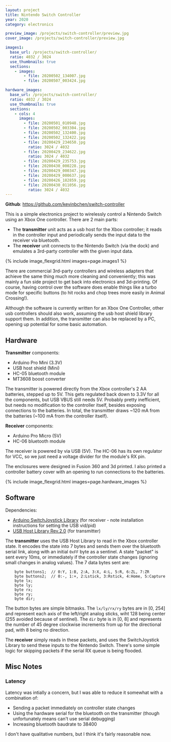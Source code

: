 ```yaml
---
layout: project
title: Nintendo Switch Controller
year: 2020
category: electronics

preview_image: /projects/switch-controller/preview.jpg
cover_image: /projects/switch-controller/preview.jpg

images1:
  base_url: /projects/switch-controller/
  ratio: 4032 / 3024
  use_thumbnails: true
  sections:
    - images:
        - file: 20200502_134007.jpg
        - file: 20200507_003424.jpg

hardware_images:
  base_url: /projects/switch-controller/
  ratio: 4032 / 3024
  use_thumbnails: true
  sections:
    - cols: 4
      images:
        - file: 20200501_010948.jpg
        - file: 20200502_003304.jpg
        - file: 20200502_132400.jpg
        - file: 20200502_132422.jpg
        - file: 20200429_234650.jpg
          ratio: 3024 / 4032
        - file: 20200429_234622.jpg
          ratio: 3024 / 4032
        - file: 20200429_235753.jpg
        - file: 20200430_000228.jpg
        - file: 20200429_000347.jpg
        - file: 20200429_000637.jpg
        - file: 20200426_182859.jpg
        - file: 20200430_011056.jpg
          ratio: 3024 / 4032
---
```

**Github**: <https://github.com/kevinbchen/switch-controller>

This is a simple electronics project to wirelessly control a Nintendo Switch using an Xbox One controller.
There are 2 main parts:
- The **transmitter** unit acts as a usb host for the Xbox controller; it reads in the controller input and periodically sends the input data to the receiver via bluetooth.
- The **receiver** unit connects to the Nintendo Switch (via the dock) and emulates a 3rd-party controller with the given input data.

{% include image_flexgrid.html images=page.images1 %}

There are commercial 3rd-party controllers and wireless adapters that achieve the same thing much more cleaning and conveniently; this was mainly a fun side project to get back into electronics and 3d-printing. Of course, having control over the software does enable things like a turbo mode for specific buttons (to hit rocks and chop trees more easily in Animal Crossing!).

Although the software is currently written for an Xbox One Controller, other usb controllers should also work, assuming the usb host shield library support them. In addition, the transmitter can also be replaced by a PC, opening up potential for some basic automation.


## Hardware
**Transmitter** components:
- Arduino Pro Mini (3.3V)
- USB host shield (Mini)
- HC-05 bluetooth module
- MT3608 boost converter

The transmitter is powered directly from the Xbox controller's 2 AA batteries, stepped up to 5V. This gets regulated back down to 3.3V for all the components, but USB VBUS still needs 5V. Probably pretty inefficient, but needs no modification to the controller itself, besides exposing connections to the batteries. In total, the transmitter draws \~120 mA from the batteries (\~100 mA from the controller itself).

**Receiver** components:
- Arduino Pro Micro (5V)
- HC-06 bluetooth module

The receiver is powered by via USB (5V). The HC-06 has its own regulator for VCC, so we just need a voltage divider for the module's RX pin.

The enclosures were designed in Fusion 360 and 3d printed. I also printed a controller battery cover with an opening to run connections to the batteries.

{% include image_flexgrid.html images=page.hardware_images %}


## Software
Dependencies:
- [Arduino SwitchJoystick Library](https://github.com/HackerLoop/Arduino-JoyCon-Library-for-Nintendo-Switch) (for receiver - note installation instructions for setting the USB vid/pid) 
- [USB Host Library Rev.2.0](https://github.com/felis/USB_Host_Shield_2.0) (for transmitter)

The **transmitter** uses the USB Host Library to read in the Xbox controller state. It encodes the state into 7 bytes and sends them over the bluetooth serial link, along with an initial `0xFF` byte as a sentinel. A state "packet" is sent every 10ms, or immediately if the controller state changes (ignoring small changes in analog values). The 7 data bytes sent are:
```
    byte buttons1;  // 0:Y, 1:B, 2:A, 3:X, 4:L, 5:R, 6:ZL, 7:ZR
    byte buttons2;  // 0:-, 1:+, 2:Lstick, 3:Rstick, 4:Home, 5:Capture
    byte lx;
    byte ly;
    byte rx;
    byte ry;
    byte dir;
```
The button bytes are simple bitmasks. The `lx/ly/rx/ry` bytes are in [0, 254] and represent each axis of the left/right analog sticks, wiht 128 being center (255 avoided because of sentinel). The `dir` byte is in [0, 8] and represents the number of 45 degree clockwise increments from up for the directional pad, with 8 being no direction.

The **receiver** simply reads in these packets, and uses the SwitchJoystick Library to send these inputs to the Nintendo Switch. There's some simple logic for skipping packets if the serial RX queue is being flooded.





## Misc Notes

### Latency
Latency was intially a concern, but I was able to reduce it somewhat with a combination of:
- Sending a packet immediately on controller state changes
- Using the hardware serial for the bluetooth on the transmitter (though unfortunately means can't use serial debugging)
- Increasing bluetooth baudrate to 38400

I don't have qualitative numbers, but I think it's fairly reasonable now.